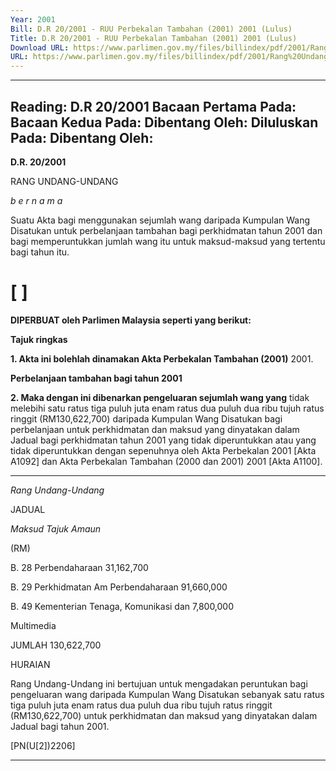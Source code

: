 ```yaml
---
Year: 2001
Bill: D.R 20/2001 - RUU Perbekalan Tambahan (2001) 2001 (Lulus)
Title: D.R 20/2001 - RUU Perbekalan Tambahan (2001) 2001 (Lulus)
Download URL: https://www.parlimen.gov.my/files/billindex/pdf/2001/Rang%20Undang-Undang%20DR%2020.pdf
URL: https://www.parlimen.gov.my/files/billindex/pdf/2001/Rang%20Undang-Undang%20DR%2020.pdf
---
```

---
Reading:
D.R 20/2001
Bacaan Pertama Pada:
Bacaan Kedua Pada:
Dibentang Oleh:
Diluluskan Pada:
Dibentang Oleh:
---

**D.R. 20/2001**

RANG UNDANG-UNDANG

_b e r n a m a_

Suatu Akta bagi menggunakan sejumlah wang daripada Kumpulan
Wang Disatukan untuk perbelanjaan tambahan bagi perkhidmatan
tahun 2001 dan bagi memperuntukkan jumlah wang itu untuk
maksud-maksud yang tertentu bagi tahun itu.

# [ ]

**DIPERBUAT oleh Parlimen Malaysia seperti yang berikut:**

**Tajuk ringkas**

**1. Akta ini bolehlah dinamakan Akta Perbekalan Tambahan (2001)**
2001.

**Perbelanjaan tambahan bagi tahun 2001**

**2. Maka dengan ini dibenarkan pengeluaran sejumlah wang yang**
tidak melebihi satu ratus tiga puluh juta enam ratus dua puluh dua
ribu tujuh ratus ringgit (RM130,622,700) daripada Kumpulan Wang
Disatukan bagi perbelanjaan untuk perkhidmatan dan maksud yang
dinyatakan dalam Jadual bagi perkhidmatan tahun 2001 yang tidak
diperuntukkan atau yang tidak diperuntukkan dengan sepenuhnya
oleh Akta Perbekalan 2001 [Akta A1092] dan Akta Perbekalan
Tambahan (2000 dan 2001) 2001 [Akta A1100].


-----

_Rang Undang-Undang_

JADUAL


_Maksud_ _Tajuk_ _Amaun_

(RM)

B. 28 Perbendaharaan 31,162,700

B. 29 Perkhidmatan Am Perbendaharaan 91,660,000

B. 49 Kementerian Tenaga, Komunikasi dan 7,800,000

Multimedia

JUMLAH 130,622,700

HURAIAN

Rang Undang-Undang ini bertujuan untuk mengadakan peruntukan bagi
pengeluaran wang daripada Kumpulan Wang Disatukan sebanyak satu ratus tiga
puluh juta enam ratus dua puluh dua ribu tujuh ratus ringgit (RM130,622,700)
untuk perkhidmatan dan maksud yang dinyatakan dalam Jadual bagi tahun
2001.

[PN(U[2])2206]


-----

